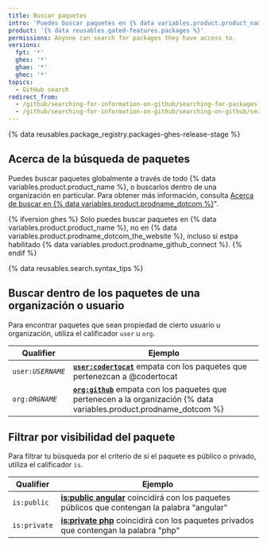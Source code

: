 ```yaml
---
title: Buscar paquetes
intro: 'Puedes buscar paquetes en {% data variables.product.product_name %} y acotar los resultados utilizando los calificadores de búsqueda.'
product: '{% data reusables.gated-features.packages %}'
permissions: Anyone can search for packages they have access to.
versions:
  fpt: '*'
  ghes: '*'
  ghae: '*'
  ghec: '*'
topics:
  - GitHub search
redirect_from:
  - /github/searching-for-information-on-github/searching-for-packages
  - /github/searching-for-information-on-github/searching-on-github/searching-for-packages
---
```


{% data reusables.package_registry.packages-ghes-release-stage %}

## Acerca de la búsqueda de paquetes

Puedes buscar paquetes globalmente a través de todo {% data variables.product.product_name %}, o buscarlos dentro de una organización en particular. Para obtener más información, consulta [Acerca de buscar en {% data variables.product.prodname_dotcom %}](/search-github/getting-started-with-searching-on-github/about-searching-on-github)".

{% ifversion ghes %}
Solo puedes buscar paquetes en {% data variables.product.product_name %}, no en {% data variables.product.prodname_dotcom_the_website %}, incluso si estpa habilitado {% data variables.product.prodname_github_connect %}.
{% endif %}

{% data reusables.search.syntax_tips %}

## Buscar dentro de los paquetes de una organización o usuario

Para encontrar paquetes que sean propiedad de cierto usuario u organización, utiliza el calificador `user` u `org`.

| Qualifier                 | Ejemplo                                                                                                                                                                                  |
| ------------------------- | ---------------------------------------------------------------------------------------------------------------------------------------------------------------------------------------- |
| <code>user:<em>USERNAME</em></code> | [**`user:codertocat`**](https://github.com/search?q=user%3Acodertocat&type=RegistryPackages) empata con los paquetes que pertenezcan a @codertocat                                       |
| <code>org:<em>ORGNAME</em></code> | [**`org:github`**](https://github.com/search?q=org%3Agithub&type=RegistryPackages) empata con los paquetes que pertenecen a la organización {% data variables.product.prodname_dotcom %}

## Filtrar por visibilidad del paquete

Para filtrar tu búsqueda por el criterio de si el paquete es público o privado, utiliza el calificador `is`.

| Qualifier    | Ejemplo                                                                                                                                                                |
| ------------ | ---------------------------------------------------------------------------------------------------------------------------------------------------------------------- |
| `is:public`  | [**is:public angular**](https://github.com/search?q=is%3Apublic+angular&type=RegistryPackages) coincidirá con los paquetes públicos que contengan la palabra "angular" |
| `is:private` | [**is:private php**](https://github.com/search?q=is%3Aprivate+php&type=RegistryPackages) coincidirá con los paquetes privados que contengan la palabra "php"           |
